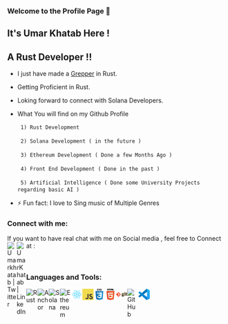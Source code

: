 ### Welcome to the Profile Page  👋 
## It's Umar Khatab Here !

## A Rust Developer !!

-  I just have made a [Grepper] in Rust.
-  Getting Proficient in Rust.
-  Loking forward to connect with Solana Developers.
-  What You will find on my Github Profile

        1) Rust Development 
        
        2) Solana Development ( in the future )
        
        3) Ethereum Development ( Done a few Months Ago )
        
        4) Front End Development ( Done in the past )
        
        5) Artificial Intelligence ( Done some University Projects regarding basic AI )
                
- ⚡ Fun fact: I love to Sing music of Multiple Genres


### Connect with me:
If you want to have real chat with me on Social media , feel free to Connect at : 
[<img align="left" alt="Umarkhatab | Twitter" width="22px" color="white" src="https://img.icons8.com/color/48/000000/twitter--v2.png" />][Twitter]
[<img align="left" alt="UmarKhatab | LinkedIn" width="22px" src="https://img.icons8.com/external-justicon-flat-justicon/100/000000/external-linkedin-social-media-justicon-flat-justicon.png" />][LinkedInn]

<br />

### Languages and Tools:
[<img align="left" alt="Rust" width="26px" src="https://pbs.twimg.com/profile_images/658930988462923777/w2BGaKDl_400x400.png" />][rust]
[<img align="left" alt="Anchor" width="26px" src="https://i.etsystatic.com/8923077/r/il/760ba2/1285857229/il_570xN.1285857229_tfoq.jpg" />][anchor]
[<img align="left" alt="Solana" width="26px" src="https://seeklogo.com/images/S/solana-sol-logo-12828AD23D-seeklogo.com.png" />][solana]
[<img align="left" alt="Ethereum" width="26px" src="https://w7.pngwing.com/pngs/407/710/png-transparent-ethereum-cryptocurrency-bitcoin-cash-smart-contract-bitcoin-blue-angle-triangle.png" />][dummy]

[<img align="left" alt="React" width="26px" src="https://raw.githubusercontent.com/github/explore/80688e429a7d4ef2fca1e82350fe8e3517d3494d/topics/react/react.png" />][dummy]
[<img align="left" alt="JavaScript" width="26px" src="https://raw.githubusercontent.com/github/explore/80688e429a7d4ef2fca1e82350fe8e3517d3494d/topics/javascript/javascript.png"
/>][dummy]
[<img align="left" alt="CSS3" width="26px" src="https://raw.githubusercontent.com/github/explore/80688e429a7d4ef2fca1e82350fe8e3517d3494d/topics/css/css.png" />][dummy]
[<img align="left" alt="HTML5" width="26px" src="https://raw.githubusercontent.com/github/explore/80688e429a7d4ef2fca1e82350fe8e3517d3494d/topics/html/html.png" />][dummy]
[<img align="left" alt="Git" width="26px" src="https://raw.githubusercontent.com/github/explore/80688e429a7d4ef2fca1e82350fe8e3517d3494d/topics/git/git.png" />][dummy]
[<img align="left" alt="GitHub" width="26px" src="https://img.icons8.com/nolan/64/github.png" />][dummy]
[<img align="left" alt="Visual Studio Code" width="26px" src="https://raw.githubusercontent.com/github/explore/80688e429a7d4ef2fca1e82350fe8e3517d3494d/topics/visual-studio-code/visual-studio-code.png" />][dummy]

[Grepper]: https://github.com/umaresso/cwd-grepper-Rust
[LinkedInn]: https://www.linkedin.com/in/umarkhatab465
[Twitter]: https://twitter.com/umarkhatab465
[dummy]: https://github.com/umaresso
[html_yt]: https://www.youtube.com/watch?v=UqaxJG1vvMk&t=64s
[css_yt]: https://www.youtube.com/watch?v=DMis1XRZdWE?t=0
[rust]: https://www.rust-lang.org/
[anchor]: https://github.com/coral-xyz/anchor
[solana]: https://solana.com/

